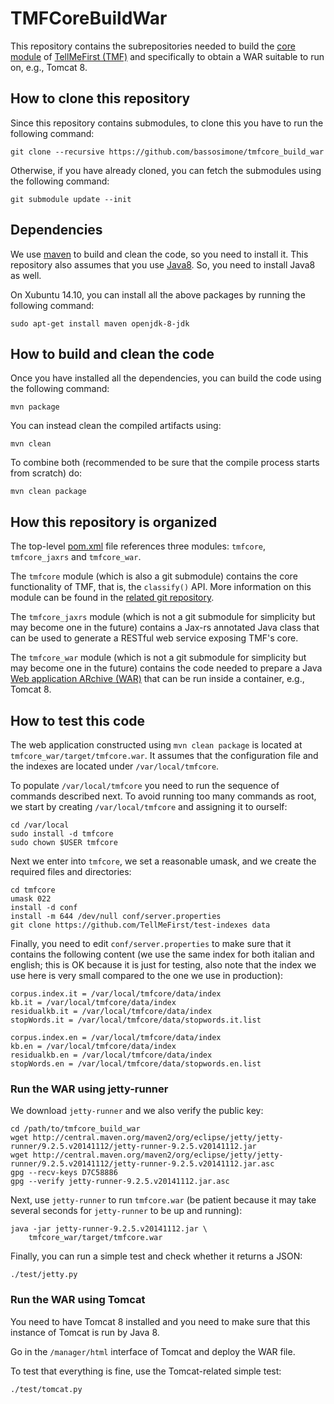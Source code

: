 # TMFCoreBuildWar

This repository contains the subrepositories needed to build the
[core module](https://github.com/bassosimone/tmfcore) of
[TellMeFirst (TMF)](http://tellmefirst.polito.it/) and specifically
to obtain a WAR suitable to run on, e.g., Tomcat 8.

## How to clone this repository

Since this repository contains submodules, to clone this you have to
run the following command:

    git clone --recursive https://github.com/bassosimone/tmfcore_build_war

Otherwise, if you have already cloned, you can fetch the submodules using
the following command:

    git submodule update --init

## Dependencies

We use [maven](http://maven.apache.org/) to build and clean the code,
so you need to install it. This repository also assumes that you use
[Java8](https://jdk8.java.net/). So, you need to install Java8 as well.

On Xubuntu 14.10, you can install all the above packages by running
the following command:

    sudo apt-get install maven openjdk-8-jdk

## How to build and clean the code

Once you have installed all the dependencies, you can build the
code using the following command:

    mvn package

You can instead clean the compiled artifacts using:

    mvn clean

To combine both (recommended to be sure that the compile process
starts from scratch) do:

    mvn clean package

## How this repository is organized

The top-level
[pom.xml](https://github.com/bassosimone/tmfcore_build/blob/master/pom.xml)
file references three modules: `tmfcore`, `tmfcore_jaxrs` and `tmfcore_war`.

The `tmfcore` module (which is also a git submodule) contains the core
functionality of TMF, that is, the `classify()` API. More information on
this module can be found in the [related git
repository](https://github.com/bassosimone/tmfcore).

The `tmfcore_jaxrs` module (which is not a git submodule for simplicity but
may become one in the future) contains a Jax-rs annotated Java class that
can be used to generate a RESTful web service exposing TMF's core.

The `tmfcore_war` module (which is not a git submodule for simplicity but
may become one in the future) contains the code needed to prepare a
Java [Web application ARchive
(WAR)](https://en.wikipedia.org/wiki/WAR_%28file_format%29) that can be
run inside a container, e.g., Tomcat 8.

## How to test this code

The web application constructed using `mvn clean package` is located
at `tmfcore_war/target/tmfcore.war`. It assumes that the configuration
file and the indexes are located under `/var/local/tmfcore`.

To populate `/var/local/tmfcore` you need to run the sequence of
commands described next. To avoid running too many commands as root, we
start by creating `/var/local/tmfcore` and assigning it to ourself:

    cd /var/local
    sudo install -d tmfcore
    sudo chown $USER tmfcore

Next we enter into `tmfcore`, we set a reasonable umask, and we
create the required files and directories:

    cd tmfcore
    umask 022
    install -d conf
    install -m 644 /dev/null conf/server.properties
    git clone https://github.com/TellMeFirst/test-indexes data

Finally, you need to edit `conf/server.properties` to make sure
that it contains the following content (we use the same index
for both italian and english; this is OK because it is just for
testing, also note that the index we use here is very small
compared to the one we use in production):

    corpus.index.it = /var/local/tmfcore/data/index
    kb.it = /var/local/tmfcore/data/index
    residualkb.it = /var/local/tmfcore/data/index
    stopWords.it = /var/local/tmfcore/data/stopwords.it.list

    corpus.index.en = /var/local/tmfcore/data/index
    kb.en = /var/local/tmfcore/data/index
    residualkb.en = /var/local/tmfcore/data/index
    stopWords.en = /var/local/tmfcore/data/stopwords.en.list

### Run the WAR using jetty-runner

We download `jetty-runner` and we also verify the public key:

    cd /path/to/tmfcore_build_war
    wget http://central.maven.org/maven2/org/eclipse/jetty/jetty-runner/9.2.5.v20141112/jetty-runner-9.2.5.v20141112.jar
    wget http://central.maven.org/maven2/org/eclipse/jetty/jetty-runner/9.2.5.v20141112/jetty-runner-9.2.5.v20141112.jar.asc
    gpg --recv-keys D7C58886
    gpg --verify jetty-runner-9.2.5.v20141112.jar.asc

Next, use `jetty-runner` to run `tmfcore.war` (be patient because it
may take several seconds for `jetty-runner` to be up and running):

    java -jar jetty-runner-9.2.5.v20141112.jar \
        tmfcore_war/target/tmfcore.war

Finally, you can run a simple test and check whether it returns a JSON:

    ./test/jetty.py

### Run the WAR using Tomcat

You need to have Tomcat 8 installed and you need to make sure that this
instance of Tomcat is run by Java 8.

Go in the `/manager/html` interface of Tomcat and deploy the WAR file.

To test that everything is fine, use the Tomcat-related simple test:

    ./test/tomcat.py
